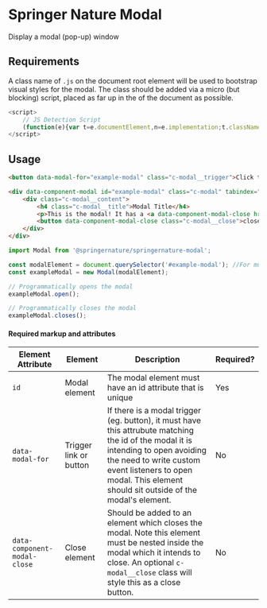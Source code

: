 # Springer Nature Modal

Display a modal (pop-up) window

## Requirements

A class name of `.js` on the document root element will be used to bootstrap visual styles for the modal. The class should be added via a micro (but blocking) script, placed as far up in the <head> of the document as possible.

```javascript
<script>
    // JS Detection Script
    (function(e){var t=e.documentElement,n=e.implementation;t.className='js';})(document)
</script>
```

## Usage

```html
<button data-modal-for="example-modal" class="c-modal__trigger">Click this button to open the modal</button>

<div data-component-modal id="example-modal" class="c-modal" tabindex="0">
    <div class="c-modal__content">
        <h4 class="c-modal__title">Modal Title</h4>
        <p>This is the modal! It has a <a data-component-modal-close href="">link</a> that can also close it.</p>
        <button data-component-modal-close class="c-modal__close">close modal</button>
    </div>
</div>
```

```javascript
import Modal from '@springernature/springernature-modal';

const modalElement = document.querySelector('#example-modal'); //For multiple modals, prefer `document.querySelectorAll('[data-component-modal]');` and initilise on each instance
const exampleModal = new Modal(modalElement);

// Programmatically opens the modal
exampleModal.open();

// Programmatically closes the modal
exampleModal.closes();
```

#### Required markup and attributes

| Element Attribute | Element | Description | Required? |
|---|---|---|---|
| `id`     | Modal element  | The modal element must have an id attribute that is unique | Yes |
| `data-modal-for` | Trigger link or button | If there is a modal trigger (eg. button), it must have this attrubute matching the id of the modal it is intending to open avoiding the need to write custom event listeners to open modal. This element should sit outside of the modal's element. | No |
| `data-component-modal-close`  | Close element | Should be added to an element which closes the modal. Note this element must be nested inside the modal which it intends to close. An optional `c-modal__close` class will style this as a close button. | No |
